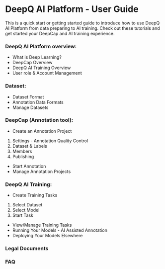 # DeepQ AI Platform - User Guide

This is a quick start or getting started guide to introduce how to use DeepQ AI Platform from data preparing to AI training. Check out these tutorials and get started your DeepCap and AI training experience.

### DeepQ AI Platform overview:

* What is Deep Learning?
* DeepCap Overview
* DeepQ AI Training Overview
* User role & Account Management

### Dataset:

* Dataset Format
* Annotation Data Formats
* Manage Datasets

### DeepCap \(Annotation tool\):

* Create an Annotation Project 

1. Settings - Annotation Quality Control 
2. Dataset & Labels
3. Members
4. Publishing

* Start Annotation
* Manage Annotation Projects

### DeepQ AI Training: 

* Create Training Tasks

1. Select Dataset
2. Select Model 
3. Start Task

* View/Manage Training Tasks
* Running Your Models - AI Assisted Annotation 
* Deploying Your Models Elsewhere

### Legal Documents

### FAQ



